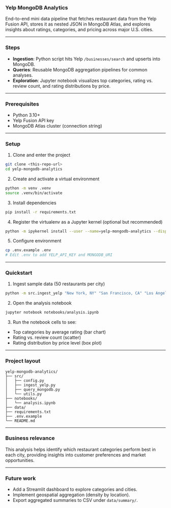 ### Yelp MongoDB Analytics

End-to-end mini data pipeline that fetches restaurant data from the Yelp Fusion API, stores it as nested JSON in MongoDB Atlas, and explores insights about ratings, categories, and pricing across major U.S. cities.

---

### Steps

- **Ingestion**: Python script hits Yelp `/businesses/search` and upserts into MongoDB.
- **Queries**: Reusable MongoDB aggregation pipelines for common analyses.
- **Exploration**: Jupyter notebook visualizes top categories, rating vs. review count, and rating distributions by price.

---

### Prerequisites

- Python 3.10+
- Yelp Fusion API key
- MongoDB Atlas cluster (connection string)

---

### Setup

1) Clone and enter the project

```bash
git clone <this-repo-url>
cd yelp-mongodb-analytics
```

2) Create and activate a virtual environment

```bash
python -m venv .venv
source .venv/bin/activate
```

3) Install dependencies

```bash
pip install -r requirements.txt
```

4) Register the virtualenv as a Jupyter kernel (optional but recommended)

```bash
python -m ipykernel install --user --name=yelp-mongodb-analytics --display-name "Python (yelp-mongodb-analytics)"
```

5) Configure environment

```bash
cp .env.example .env
# Edit .env to add YELP_API_KEY and MONGODB_URI
```

---

### Quickstart

1) Ingest sample data (50 restaurants per city)

```bash
python -m src.ingest_yelp "New York, NY" "San Francisco, CA" "Los Angeles, CA" "Chicago, IL" "Houston, TX"
```

2) Open the analysis notebook

```bash
jupyter notebook notebooks/analysis.ipynb
```

3) Run the notebook cells to see:

- Top categories by average rating (bar chart)
- Rating vs. review count (scatter)
- Rating distribution by price level (box plot)

---

### Project layout

```
yelp-mongodb-analytics/
├── src/
│   ├── config.py
│   ├── ingest_yelp.py
│   ├── query_mongodb.py
│   └── utils.py
├── notebooks/
│   └── analysis.ipynb
├── data/
├── requirements.txt
├── .env.example
└── README.md
```

---

### Business relevance

This analysis helps identify which restaurant categories perform best in each city, providing insights into customer preferences and market opportunities.

---

### Future work

- Add a Streamlit dashboard to explore categories and cities.
- Implement geospatial aggregation (density by location).
- Export aggregated summaries to CSV under `data/summary/`.
